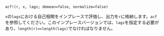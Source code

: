 ```
acf!(r, x, lags; demean=false, normalize=false)
```

`x`の`lags`における自己相関をインプレースで評価し、出力を`r`に格納します。`acf`を参照してください。このインプレースバージョンでは、`lags`を指定する必要があり、`length(r)==length(lags)`でなければなりません。
